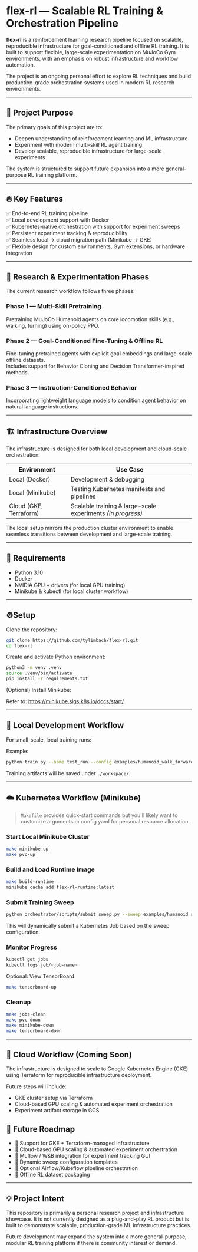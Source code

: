 # flex-rl — Scalable RL Training & Orchestration Pipeline

**flex-rl** is a reinforcement learning research pipeline focused on scalable, reproducible infrastructure for goal-conditioned and offline RL training. It is built to support flexible, large-scale experimentation on MuJoCo Gym environments, with an emphasis on robust infrastructure and workflow automation.

The project is an ongoing personal effort to explore RL techniques and build production-grade orchestration systems used in modern RL research environments.

---

## 🎯 Project Purpose

The primary goals of this project are to:

- Deepen understanding of reinforcement learning and ML infrastructure
- Experiment with modern multi-skill RL agent training
- Develop scalable, reproducible infrastructure for large-scale experiments

The system is structured to support future expansion into a more general-purpose RL training platform.

---

## 🔥 Key Features

✅ End-to-end RL training pipeline  
✅ Local development support with Docker  
✅ Kubernetes-native orchestration with support for experiment sweeps  
✅ Persistent experiment tracking & reproducibility  
✅ Seamless local → cloud migration path (Minikube → GKE)  
✅ Flexible design for custom environments, Gym extensions, or hardware integration

---

## 🧩 Research & Experimentation Phases

The current research workflow follows three phases:

### Phase 1 — Multi-Skill Pretraining

Pretraining MuJoCo Humanoid agents on core locomotion skills (e.g., walking, turning) using on-policy PPO.

### Phase 2 — Goal-Conditioned Fine-Tuning & Offline RL

Fine-tuning pretrained agents with explicit goal embeddings and large-scale offline datasets.  
Includes support for Behavior Cloning and Decision Transformer-inspired methods.

### Phase 3 — Instruction-Conditioned Behavior

Incorporating lightweight language models to condition agent behavior on natural language instructions.

---

## 🏗️ Infrastructure Overview

The infrastructure is designed for both local development and cloud-scale orchestration:

| Environment         | Use Case                                   |
|--------------------|--------------------------------------------|
| Local (Docker)    | Development & debugging                     |
| Local (Minikube)  | Testing Kubernetes manifests and pipelines  |
| Cloud (GKE, Terraform) | Scalable training & large-scale experiments *(In progress)* |

The local setup mirrors the production cluster environment to enable seamless transitions between development and large-scale training.

---

## 📄 Requirements

- Python 3.10
- Docker
- NVIDIA GPU + drivers (for local GPU training)
- Minikube & kubectl (for local cluster workflow)

---

## ⚙️Setup

Clone the repository:

```bash
git clone https://github.com/tylimbach/flex-rl.git
cd flex-rl
```

Create and activate Python environment:

```bash
python3 -m venv .venv
source .venv/bin/activate
pip install -r requirements.txt
```

(Optional) Install Minikube:

Refer to: https://minikube.sigs.k8s.io/docs/start/

---

## 🚀 Local Development Workflow

For small-scale, local training runs:

Example:

```bash
python train.py --name test_run --config examples/humanoid_walk_forward.yaml
```

Training artifacts will be saved under `./workspace/`.

---

## ☁️ Kubernetes Workflow (Minikube)

> ```Makefile``` provides quick-start commands but you'll likely want to customize arguments or config yaml for personal resource allocation.

### Start Local Minikube Cluster

```bash
make minikube-up
make pvc-up
```

### Build and Load Runtime Image

```bash
make build-runtime
minikube cache add flex-rl-runtime:latest
```

### Submit Training Sweep

```bash
python orchestrator/scripts/submit_sweep.py --sweep examples/humanoid_sweep.yaml
```

This will dynamically submit a Kubernetes Job based on the sweep configuration.

### Monitor Progress

```bash
kubectl get jobs
kubectl logs job/<job-name>
```

Optional: View TensorBoard

```bash
make tensorboard-up
```

### Cleanup

```bash
make jobs-clean
make pvc-down
make minikube-down
make tensorboard-down
```

---

## 🚀 Cloud Workflow (Coming Soon)

The infrastructure is designed to scale to Google Kubernetes Engine (GKE) using Terraform for reproducible infrastructure deployment.

Future steps will include:

- GKE cluster setup via Terraform
- Cloud-based GPU scaling & automated experiment orchestration
- Experiment artifact storage in GCS

## 🌱 Future Roadmap

- 🔨 Support for GKE + Terraform-managed infrastructure
- 🔨 Cloud-based GPU scaling & automated experiment orchestration
- 🚧 MLflow / W&B integration for experiment tracking GUI
- 🚧 Dynamic sweep configuration templates
- 🚧 Optional Airflow/Kubeflow pipeline orchestration
- 🚧 Offline RL dataset packaging

---

## 💡 Project Intent

This repository is primarily a personal research project and infrastructure showcase. It is not currently designed as a plug-and-play RL product but is built to demonstrate scalable, production-grade ML infrastructure practices.

Future development may expand the system into a more general-purpose, modular RL training platform if there is community interest or demand.
